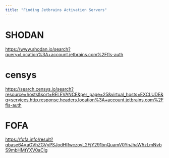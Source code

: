 ```yaml
---
title: "Finding Jetbrains Activation Servers"
---
```



# SHODAN
https://www.shodan.io/search?query=Location%3A+account.jetbrains.com%2Ffls-auth

# censys
https://search.censys.io/search?resource=hosts&sort=RELEVANCE&per_page=25&virtual_hosts=EXCLUDE&q=services.http.response.headers.location%3A+account.jetbrains.com%2Ffls-auth

# FOFA
https://fofa.info/result?qbase64=aGVhZGVyPSJodHRwczovL2FjY291bnQuamV0YnJhaW5zLmNvbS9mbHMtYXV0aCIg
